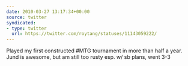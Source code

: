 ```yaml
---
date: 2010-03-27 13:17:34+00:00
source: twitter
syndicated:
- type: twitter
  url: https://twitter.com/roytang/statuses/11143059222/
---
```


Played my first constructed #MTG tournament in more than half a year. Jund is awesome, but am still too rusty esp. w/ sb plans, went 3-3